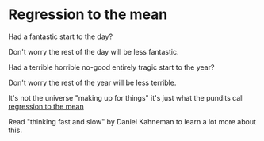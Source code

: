 ﻿# Regression to the mean

Had a fantastic start to the day?

Don't worry the rest of the day will be less fantastic.

Had a terrible horrible no-good entirely tragic start to the year?

Don't worry the rest of the year will be less terrible.

It's not the universe "making up for things" it's just what the pundits call [regression to the mean](https://en.wikipedia.org/wiki/Regression_toward_the_mean)

Read "thinking fast and slow" by Daniel Kahneman to learn a lot more about this.
